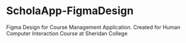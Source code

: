# ScholaApp-FigmaDesign
Figma Design for Course Management Application. Created for Human Computer Interaction Course at Sheridan College
